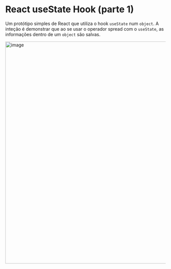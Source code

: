 # React useState Hook (parte 1)

Um protótipo simples de React que utiliza o hook `useState` num `object`. A inteção é demonstrar que ao se usar o operador spread com o `useState`, as informações dentro de um `object` são salvas.

<img width="1366" height="696" alt="image" src="https://github.com/user-attachments/assets/6518eb41-de0f-4405-82a0-bef2df63f38c" />
